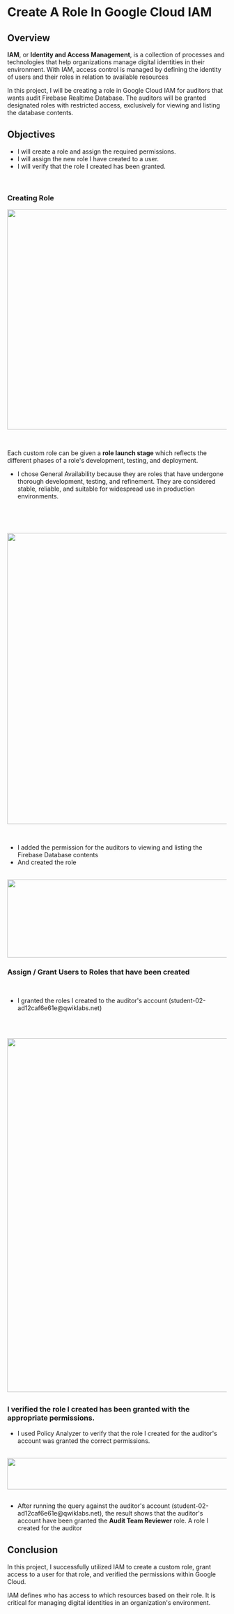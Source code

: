 # Create A Role In Google Cloud IAM

<h2 id="step1">Overview</h2>
<strong>IAM</strong>, or <strong>Identity and Access Management</strong>, is a collection of processes and technologies that help organizations manage digital identities in their environment. With IAM, access control is managed by defining the identity of users and their roles in relation to available resources

In this project, I will be creating a role in Google Cloud IAM for auditors that wants audit Firebase Realtime Database. The auditors will be granted designated roles with restricted access, exclusively for viewing and listing the database contents.
<h2>Objectives</h2>
<ul>
 	<li>I will create a role and assign the required permissions.</li>
 	<li>I will assign the new role I have created to a user.</li>
 	<li>I will verify that the role I created has been granted.</li>
</ul>
&nbsp;
<h3>Creating Role</h3>
<img class="aligncenter wp-image-1776 size-large" src="https://www.businesstoks.com.ng/wp-content/uploads/2024/10/Screenshot-45-1024x505.png" alt="" width="1024" height="505" />

&nbsp;

Each custom role can be given a <strong>role launch stage</strong> which reflects the different phases of a role's development, testing, and deployment.
<ul>
 	<li>I chose General Availability because they are roles that have undergone thorough development, testing, and refinement. They are considered stable, reliable, and suitable for widespread use in production environments.</li>
</ul>
&nbsp;

&nbsp;

<img class="aligncenter wp-image-1778 size-large" src="https://www.businesstoks.com.ng/wp-content/uploads/2024/10/Screenshot-167-1024x667.png" alt="" width="1024" height="667" />

&nbsp;
<ul>
 	<li>I added the permission for the auditors to viewing and listing the Firebase Database contents</li>
 	<li>And created the role</li>
</ul>
&nbsp;

<img class="aligncenter size-full wp-image-1779" src="https://www.businesstoks.com.ng/wp-content/uploads/2024/10/Screenshot-48.png" alt="" width="1600" height="179" />
<h3></h3>
<h3>Assign / Grant Users to Roles that have been created</h3>
&nbsp;
<ul>
 	<li>I granted the roles I created to the auditor's account (student-02-ad12caf6e61e@qwiklabs.net)</li>
</ul>
&nbsp;
<h2><img class="aligncenter wp-image-1780 size-large" src="https://www.businesstoks.com.ng/wp-content/uploads/2024/10/Screenshot-50-1024x811.png" alt="" width="1024" height="811" /></h2>
<h2></h2>
<h3></h3>
<h3>I verified the role I created has been granted with the appropriate permissions.</h3>
<ul>
 	<li>I used Policy Analyzer to verify that the role I created for the auditor's account was granted the correct permissions.</li>
</ul>
&nbsp;

<img class="aligncenter size-large wp-image-1779" src="https://www.businesstoks.com.ng/wp-content/uploads/2024/10/Screenshot-48-1024x115.png" alt="" width="640" height="72" />
<h2></h2>
<ul>
 	<li>After running the query against the auditor's account (student-02-ad12caf6e61e@qwiklabs.net), the result shows that the auditor's account have been granted the <strong>Audit Team Reviewer</strong> role. A role I created for the auditor</li>
</ul>
<h2></h2>
<h2 id="step7">Conclusion</h2>
In this project, I successfully utilized IAM to create a custom role, grant access to a user for that role, and verified the permissions within Google Cloud.

IAM defines who has access to which resources based on their role. It is critical for managing digital identities in an organization's environment.

&nbsp;
